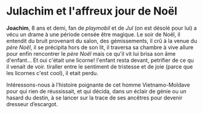 # Julachim et l'affreux jour de Noël

**Joachim**, 8 ans et demi, fan de _playmobil_ et de *Jul* (on est désolé pour lui) a vécu un drame à une période censée être magique. Le soir de Noël, il entendit du bruit provenant du salon, des gémissements, il crû à la venue du *père Noël*, il se précipita hors de son lit, il traversa sa chambre à vive allure pour enfin rencontrer le *père Noël* mais ce qu'il vit lui brisa son âme d'enfant...
Et oui c'était une licorne! l'enfant resta devant, petrifier de ce qu il venait de voir. tiraller entre le sentiment de tristesse et de joie (parce que les licornes c'est cool), il etait perdu.

Intéressons-nous à l’histoire poignante de cet homme Vietnamo-Moldave pour qui rien de réussissait, et qui décida, dans un éclair de génie ou un hasard du destin, à se lancer sur la trace de ses ancêtres pour devenir dresseur d’escargot. 
